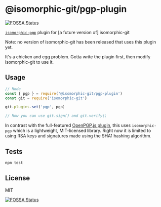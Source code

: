 # @isomorphic-git/pgp-plugin
[![FOSSA Status](https://app.fossa.io/api/projects/git%2Bgithub.com%2Fisomorphic-git%2Fpgp-plugin.svg?type=shield)](https://app.fossa.io/projects/git%2Bgithub.com%2Fisomorphic-git%2Fpgp-plugin?ref=badge_shield)


[`isomorphic-pgp`](https://github.com/wmhilton/isomorphic-pgp) plugin for [a future version of] isomorphic-git

Note: no version of isomorphic-git has been released that uses this plugin yet.

It's a chicken and egg problem. Gotta write the plugin first, then modify isomorphic-git to use it.

## Usage

```js
// Node
const { pgp } = require('@isomorphic-git/pgp-plugin')
const git = require('isomorphic-git')

git.plugins.set('pgp', pgp)

// Now you can use git.sign() and git.verify()
```

In contrast with the full-featured [OpenPGP.js plugin](https://github.com/isomorphic-git/openpgp-plugin), this uses `isomorphic-pgp` which is a lightweight, MIT-licensed library.
Right now it is limited to using RSA keys and signatures made using the SHA1 hashing algorithm.

## Tests

```sh
npm test
```

## License

MIT

[![FOSSA Status](https://app.fossa.io/api/projects/git%2Bgithub.com%2Fisomorphic-git%2Fpgp-plugin.svg?type=large)](https://app.fossa.io/projects/git%2Bgithub.com%2Fisomorphic-git%2Fpgp-plugin?ref=badge_large)